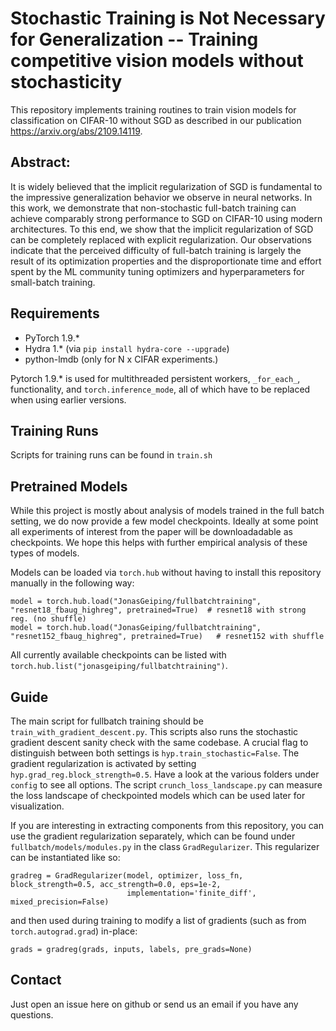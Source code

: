 # Stochastic Training is Not Necessary for Generalization -- Training competitive vision models without stochasticity
This repository implements training routines to train vision models for classification on CIFAR-10 without SGD as described in our publication https://arxiv.org/abs/2109.14119.

## Abstract:
It is widely believed that the implicit regularization of SGD is fundamental to the impressive generalization behavior we observe in neural networks.  In this work, we demonstrate that non-stochastic full-batch training can achieve comparably strong performance to SGD on CIFAR-10 using modern architectures.  To this end, we show that the implicit regularization of SGD can be completely replaced with explicit regularization.  Our observations indicate that the perceived difficulty of full-batch training is largely the result of its optimization properties and the disproportionate time and effort spent by the ML community tuning optimizers and hyperparameters for small-batch training.

## Requirements
* PyTorch 1.9.*
* Hydra 1.* (via `pip install hydra-core --upgrade`)
* python-lmdb (only for N x CIFAR experiments.)

Pytorch 1.9.* is used for multithreaded persistent workers, `_for_each_`, functionality, and `torch.inference_mode`, all of which have to be replaced when using earlier versions.


## Training Runs

Scripts for training runs can be found in `train.sh`

## Pretrained Models

While this project is mostly about analysis of models trained in the full batch setting, we do now provide a few model checkpoints. Ideally at some point all experiments of interest from the paper will be downloadadable as checkpoints. We hope this helps with further empirical analysis of these types of models.

Models can be loaded via `torch.hub` without having to install this repository manually in the following way:
```
model = torch.hub.load("JonasGeiping/fullbatchtraining", "resnet18_fbaug_highreg", pretrained=True)  # resnet18 with strong reg. (no shuffle)
model = torch.hub.load("JonasGeiping/fullbatchtraining", "resnet152_fbaug_highreg", pretrained=True)   # resnet152 with shuffle
```

All currently available checkpoints can be listed with `torch.hub.list("jonasgeiping/fullbatchtraining")`.


## Guide

The main script for fullbatch training should be `train_with_gradient_descent.py`. This scripts also runs the stochastic gradient descent sanity check with the same codebase. A crucial flag to distinguish between both settings is `hyp.train_stochastic=False`. The gradient regularization is activated by setting `hyp.grad_reg.block_strength=0.5`. Have a look at the various folders under `config` to see all options. The script `crunch_loss_landscape.py` can measure the loss landscape of checkpointed models which can be used later for visualization.

If you are interesting in extracting components from this repository, you can use the gradient regularization separately, which can be found under `fullbatch/models/modules.py` in the class `GradRegularizer`. This regularizer can be instantiated like so:
```
gradreg = GradRegularizer(model, optimizer, loss_fn, block_strength=0.5, acc_strength=0.0, eps=1e-2,
                          implementation='finite_diff', mixed_precision=False)
```
and then used during training to modify a list of gradients (such as from `torch.autograd.grad`) in-place:
```
grads = gradreg(grads, inputs, labels, pre_grads=None)
```

## Contact

Just open an issue here on github or send us an email if you have any questions.
